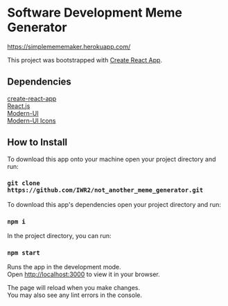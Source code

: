 # Software Development Meme Generator

https://simplemememaker.herokuapp.com/

This project was bootstrapped with [Create React App](https://github.com/facebook/create-react-app).

## Dependencies
[create-react-app](https://create-react-app.dev/)<br>
[React.js](https://reactjs.org/)<br>
[Modern-UI](https://mui.com/)<br>
[Modern-UI Icons](https://mui.com/components/icons/)<br>


## How to Install
To download this app onto your machine open your project directory and run:

### `git clone https://github.com/IWR2/not_another_meme_generator.git`

To download this app's dependencies open your project directory and run:

### `npm i`

In the project directory, you can run:

### `npm start`

Runs the app in the development mode.\
Open [http://localhost:3000](http://localhost:3000) to view it in your browser.

The page will reload when you make changes.\
You may also see any lint errors in the console.
